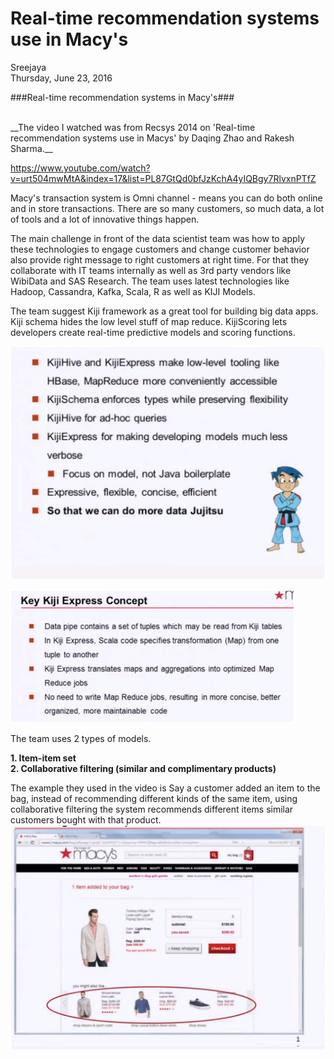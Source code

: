 # Real-time recommendation systems use in Macy's
Sreejaya  
Thursday, June 23, 2016  


###Real-time recommendation systems in Macy's###


<br>
__The video I watched was from Recsys 2014 on 'Real-time recommendation systems use in Macys' by Daqing Zhao and Rakesh Sharma.__ 


https://www.youtube.com/watch?v=urt504mwMtA&index=17&list=PL87GtQd0bfJzKchA4yIQBgy7RlvxnPTfZ
<br>

Macy's transaction system is Omni channel - means you can do both online and in store transactions. There are so many customers, so much data, a lot of tools and a lot of innovative things happen.


The main challenge in front of the data scientist team was how to apply these technologies to engage customers and change customer behavior also provide right message to right customers at right time. For that they collaborate with IT teams internally as well as 3rd party vendors like WibiData and SAS Research. The team uses latest technologies like Hadoop, Cassandra, Kafka, Scala, R as well as KIJI Models.


The team suggest Kiji framework as a great tool for building big data apps. Kiji schema hides the low level stuff of map reduce. KijiScoring lets developers create real-time predictive models and scoring functions.

![Kiji Framework](img1.png)

![Kiji Framework2](disc2img2.png)


The team uses 2 types of models.

  **1.  Item-item set**  
  **2.	Collaborative filtering (similar and complimentary products)**
  
The example they used in the video is
Say a customer added an item to the bag, instead of recommending different kinds of the same item, using collaborative filtering the system recommends different items similar customers bought with that product.
![Collaborative filtering](disc2img3.png)

